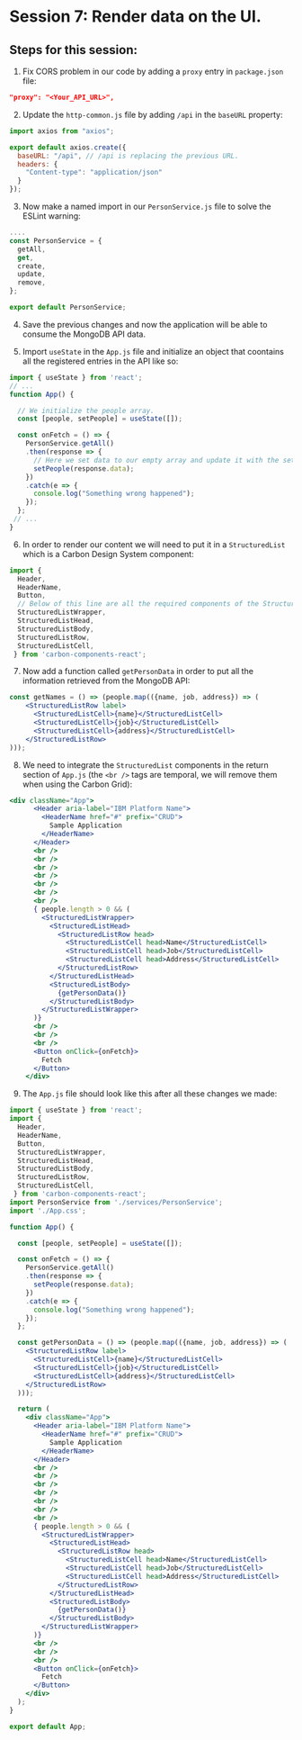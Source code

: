 # Session 7: Render data on the UI.

## Steps for this session:

1. Fix CORS problem in our code by adding a `proxy` entry in `package.json` file:
```json
"proxy": "<Your_API_URL>",
```

2. Update the `http-common.js` file by adding `/api` in the `baseURL` property:
```js
import axios from "axios";

export default axios.create({
  baseURL: "/api", // /api is replacing the previous URL.
  headers: {
    "Content-type": "application/json"
  }
});
```

3. Now make a named import in our `PersonService.js` file to solve the ESLint warning:
```js
....
const PersonService = {
  getAll,
  get,
  create,
  update,
  remove,
};

export default PersonService;
```

4. Save the previous changes and now the application will be able to consume the MongoDB API data.

5. Import `useState` in the `App.js` file and initialize an object that coontains all the registered entries in the API like so:
```jsx
import { useState } from 'react';
// ...
function App() {

  // We initialize the people array.
  const [people, setPeople] = useState([]);  

  const onFetch = () => {
    PersonService.getAll()
    .then(response => {
      // Here we set data to our empty array and update it with the setPeople function.
      setPeople(response.data);
    })
    .catch(e => {
      console.log("Something wrong happened");
    });
  };
 // ...
}
```

6. In order to render our content we will need to put it in a `StructuredList` which is a Carbon Design System component:

```jsx
import { 
  Header, 
  HeaderName, 
  Button,
  // Below of this line are all the required components of the StructuredList collection.
  StructuredListWrapper,
  StructuredListHead,
  StructuredListBody,
  StructuredListRow,
  StructuredListCell,
 } from 'carbon-components-react';
```

7. Now add a function called `getPersonData` in order to put all the information retrieved from the MongoDB API:
```jsx
const getNames = () => (people.map(({name, job, address}) => (
    <StructuredListRow label>
      <StructuredListCell>{name}</StructuredListCell>
      <StructuredListCell>{job}</StructuredListCell>
      <StructuredListCell>{address}</StructuredListCell>
    </StructuredListRow>   
)));
```

8. We need to integrate the `StructuredList` components in the return section of `App.js` (the `<br />` tags are temporal, we will remove them when using the Carbon Grid):
```jsx
<div className="App">
      <Header aria-label="IBM Platform Name">
        <HeaderName href="#" prefix="CRUD">
          Sample Application
        </HeaderName>
      </Header>
      <br />
      <br />
      <br />
      <br />
      <br />
      <br />
      <br />
      { people.length > 0 && (
        <StructuredListWrapper>
          <StructuredListHead>
            <StructuredListRow head>
              <StructuredListCell head>Name</StructuredListCell>
              <StructuredListCell head>Job</StructuredListCell>
              <StructuredListCell head>Address</StructuredListCell>
            </StructuredListRow>
          </StructuredListHead>
          <StructuredListBody>
            {getPersonData()}
          </StructuredListBody>
        </StructuredListWrapper>
      )}
      <br />
      <br />
      <br />
      <Button onClick={onFetch}>
        Fetch
      </Button>
    </div>
```

9. The `App.js` file should look like this after all these changes we made:
```jsx
import { useState } from 'react';
import { 
  Header, 
  HeaderName, 
  Button,
  StructuredListWrapper,
  StructuredListHead,
  StructuredListBody,
  StructuredListRow,
  StructuredListCell,
 } from 'carbon-components-react';
import PersonService from './services/PersonService';
import './App.css';

function App() {

  const [people, setPeople] = useState([]);

  const onFetch = () => {
    PersonService.getAll()
    .then(response => {
      setPeople(response.data);
    })
    .catch(e => {
      console.log("Something wrong happened");
    });
  };

  const getPersonData = () => (people.map(({name, job, address}) => (
    <StructuredListRow label>
      <StructuredListCell>{name}</StructuredListCell>
      <StructuredListCell>{job}</StructuredListCell>
      <StructuredListCell>{address}</StructuredListCell>
    </StructuredListRow>   
  )));

  return (
    <div className="App">
      <Header aria-label="IBM Platform Name">
        <HeaderName href="#" prefix="CRUD">
          Sample Application
        </HeaderName>
      </Header>
      <br />
      <br />
      <br />
      <br />
      <br />
      <br />
      <br />
      { people.length > 0 && (
        <StructuredListWrapper>
          <StructuredListHead>
            <StructuredListRow head>
              <StructuredListCell head>Name</StructuredListCell>
              <StructuredListCell head>Job</StructuredListCell>
              <StructuredListCell head>Address</StructuredListCell>
            </StructuredListRow>
          </StructuredListHead>
          <StructuredListBody>
            {getPersonData()}
          </StructuredListBody>
        </StructuredListWrapper>
      )}
      <br />
      <br />
      <br />
      <Button onClick={onFetch}>
        Fetch
      </Button>
    </div>
  );
}

export default App;

```
